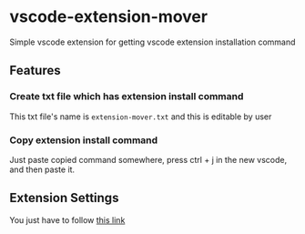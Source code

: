# vscode-extension-mover

Simple vscode extension for getting vscode extension installation command


## Features

### Create txt file which has extension install command
This txt file's name is  `extension-mover.txt` and this is editable by user

### Copy extension install command
Just paste copied command somewhere, press ctrl + j in the new vscode, and then paste it.

## Extension Settings
You just have to follow [this link](https://code.visualstudio.com/docs/setup/mac#_launching-from-the-command-line)
